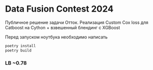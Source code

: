 # Data Fusion Contest 2024
Публичное решение задачи Отток.
Реализация Custom Cox loss для Catboost на Cython + взвешенный блендинг с XGBoost

Перед запуском ноутбука необходимо написать 
```bash
poetry install
poetry build
```

### LB ~0.78